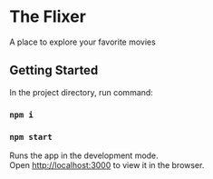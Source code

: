 # The Flixer

A place to explore your favorite movies

## Getting Started

In the project directory, run command:

### `npm i`

### `npm start`

Runs the app in the development mode.\
Open [http://localhost:3000](http://localhost:3000) to view it in the browser.
